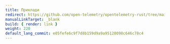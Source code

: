 ```yaml
---
title: Приклади
redirect: https://github.com/open-telemetry/opentelemetry-rust/tree/main/examples
manualLinkTarget: _blank
build: { render: link }
weight: 220
default_lang_commit: e05fefe6c9f7d8b159d9a9a95128098c646c78c4
---
```


